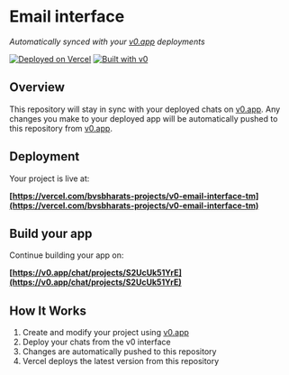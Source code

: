 # Email interface

*Automatically synced with your [v0.app](https://v0.app) deployments*

[![Deployed on Vercel](https://img.shields.io/badge/Deployed%20on-Vercel-black?style=for-the-badge&logo=vercel)](https://vercel.com/bvsbharats-projects/v0-email-interface-tm)
[![Built with v0](https://img.shields.io/badge/Built%20with-v0.app-black?style=for-the-badge)](https://v0.app/chat/projects/S2UcUk51YrE)

## Overview

This repository will stay in sync with your deployed chats on [v0.app](https://v0.app).
Any changes you make to your deployed app will be automatically pushed to this repository from [v0.app](https://v0.app).

## Deployment

Your project is live at:

**[https://vercel.com/bvsbharats-projects/v0-email-interface-tm](https://vercel.com/bvsbharats-projects/v0-email-interface-tm)**

## Build your app

Continue building your app on:

**[https://v0.app/chat/projects/S2UcUk51YrE](https://v0.app/chat/projects/S2UcUk51YrE)**

## How It Works

1. Create and modify your project using [v0.app](https://v0.app)
2. Deploy your chats from the v0 interface
3. Changes are automatically pushed to this repository
4. Vercel deploys the latest version from this repository